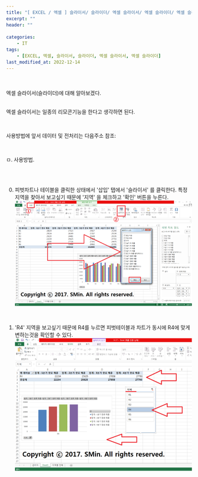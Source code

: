 ```yaml
---
title: "[ EXCEL / 엑셀 ] 슬라이서/ 슬라이더/ 엑셀 슬라이서/ 엑셀 슬라이더/ 엑셀 슬라이서 사용하기"
excerpt: ""
header: ""

categories:
    - IT
tags:
    - [EXCEL, 엑셀, 슬라이서, 슬라이더, 엑셀 슬라이서, 엑셀 슬라이더]
last_modified_at: 2022-12-14
---
```


<br><br>
엑셀 슬라이서(슬라이더)에 대해 알아보겠다.
<br><br>

엑셀 슬라이서는 일종의 리모콘기능을 한다고 생각하면 된다.

<br>

사용방법에 앞서 데이터 및 전처리는 다음주소 참조:

<br>

ㅁ. 사용방법.

<br><br>


00. 피벗차트나 테이블을 클릭한 상태에서 '삽입' 탭에서 '슬라이서' 를 클릭한다. 
특정지역을 찾아서 보고싶기 때문에 '지역' 을 체크하고 '확인' 버튼을 누른다.
![](/upload/excel/18_slicer/00.png)

<br>

01. 'R4' 지역을 보고싶기 때문에 R4를 누르면 피벗테이블과 차트가 동시에 R4에 맞게 변하는것을 확인할 수 있다.
![](/upload/excel/18_slicer/01.png)
